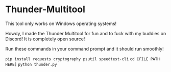# Thunder-Multitool

This tool only works on Windows operating systems!

Howdy, I made the Thunder Multitool for fun and to fuck with my buddies on Discord!  It is completely open source!  

Run these commands in your command prompt and it should run smoothly!  

```pip install requests cryptography psutil speedtest-cli```
```cd [FILE PATH HERE]```
```python thunder.py```

